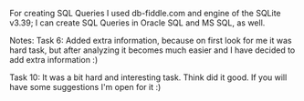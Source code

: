 For creating SQL Queries I used db-fiddle.com and engine of the SQLite v3.39;
I can create SQL Queries in Oracle SQL and MS SQL, as well.

Notes: 
Task 6: Added extra information, because on first look for me it was hard task, 
but after analyzing it becomes much easier and I have decided to add extra information :)

Task 10: It was a bit hard and interesting task. Think did it good. If you will have some suggestions
I'm open for it :)